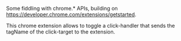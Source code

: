 Some fiddling with chrome.* APIs, building on https://developer.chrome.com/extensions/getstarted.

This chrome extension allows to toggle a click-handler that sends the tagName of the click-target to the extension.
